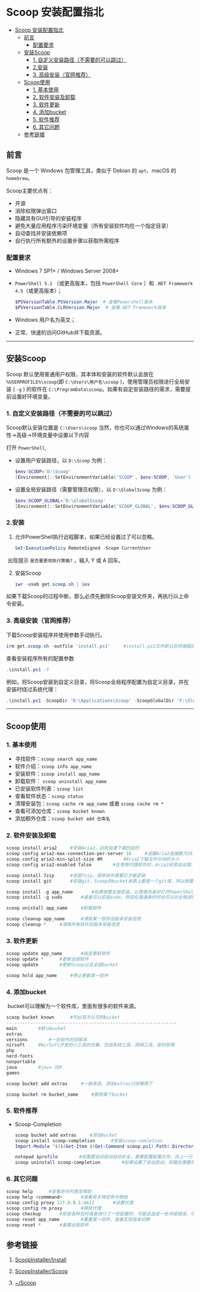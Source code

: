 # Scoop 安装配置指北

- [Scoop 安装配置指北](#scoop-安装配置指北)
  - [前言](#前言)
    - [配置要求](#配置要求)
  - [安装Scoop](#安装scoop)
    - [1. 自定义安装路径（不需要的可以跳过）](#1-自定义安装路径不需要的可以跳过)
    - [2.安装](#2安装)
    - [3. 高级安装（官网推荐）](#3-高级安装官网推荐)
  - [Scoop使用](#scoop使用)
    - [1. 基本使用](#1-基本使用)
    - [2. 软件安装及卸载](#2-软件安装及卸载)
    - [3. 软件更新](#3-软件更新)
    - [4. 添加bucket](#4-添加bucket)
    - [5. 软件推荐](#5-软件推荐)
    - [6. 其它问题](#6-其它问题)
  - [参考链接](#参考链接)

## 前言

Scoop 是一个 Win­dows 包管理工具，类似于 De­bian 的 `apt`、ma­cOS 的`homebrew`。

Scoop主要优点有：

+ 开源
+ 消除权限弹出窗口
+ 隐藏具有GUI引导的安装程序
+ 避免大量应用程序污染环境变量（所有安装软件均在一个指定目录）
+ 自动查找并安装依赖项
+ 自行执行所有额外的设置步骤以获取所需程序

### 配置要求

+ Windows 7 SP1+ / Windows Server 2008+

+ `PowerShell 5.1` （或更高版本，包括 `PowerShell Core` ）和 `.NET Framework 4.5`（或更高版本）；

    ```powershell
    $PSVersionTable.PSVersion.Major  # 查看Powershell版本
    $PSVersionTable.CLRVersion.Major  # 查看.NET Framework版本
    ```

+ Windows 用户名为英文；

+ 正常、快速的访问GitHub并下载资源。

---

## 安装Scoop

Scoop 默认使用普通用户权限，其本体和安装的软件默认会放在  `%USERPROFILE%\scoop`(即 `C:\Users\用户名\scoop` )，使用管理员权限进行全局安装 ( `-g` ) 的软件在 `C:\ProgramData\scoop`。如果有自定安装路径的需求，需要提前设置好环境变量。

### 1. 自定义安装路径（不需要的可以跳过）

Scoop默认安装位置是 `C:\Users\scoop` 当然，你也可以通过Windows的系统属性→高级→环境变量中设置以下内容

打开 `PowerShell`,
+ 设置用户安装路径，以 `D:\Scoop` 为例：
    ``` powershell
    $env:SCOOP='D:\Scoop'
    [Environment]::SetEnvironmentVariable('SCOOP', $env:SCOOP, 'User')
    ```

+ 设置全局安装路径（需要管理员权限），以 `D:\GlobalScoop`  为例：
    ``` powershell
    $env:SCOOP_GLOBAL='D:\GlobalScoop'
    [Environment]::SetEnvironmentVariable('SCOOP_GLOBAL', $env:SCOOP_GLOBAL, 'Machine')
    ```

### 2.安装

1. 允许PowerShell执行远程脚本，如果已经设置过了可以忽略。

    ``` Powershell
    Set-ExecutionPolicy RemoteSigned -Scope CurrentUser
    ```

​	出现提示 `是否要更改执行策略?` ，输入 Y 或 A 回车。

2. 安装Scoop

    ``` PowerShell
    iwr -useb get.scoop.sh | iex
    ```

​	如果下载Scoop的过程中断，那么必须先删除Scoop安装文件夹，再执行以上命令安装。

### 3. 高级安装（官网推荐）

下载Scoop安装程序并使用参数手动执行。

``` powershell
irm get.scoop.sh -outfile 'install.ps1'		#install.ps1文件默认在终端程序当前所在目录
```

查看安装程序所有的配置参数

``` powershell
.\install.ps1 -?
```

例如，将Scoop安装到自定义目录，将Scoop全局程序配置为自定义目录，并在安装时绕过系统代理：

``` powershell
.\install.ps1 -ScoopDir 'D:\Applications\Scoop' -ScoopGlobalDir 'F:\GlobalScoopApps' -NoProxy
```

---

## Scoop使用

### 1. 基本使用

+ 寻找软件：`scoop search app_name`
+ 软件介绍：`scoop info app_name`
+ 安装软件：`scoop install app_name`
+ 卸载软件： `scoop uninstall app_name`
+ 已安装软件列表：`scoop list`
+ 查看软件状态：`scoop status`
+ 清理安装包：`scoop cache rm app_name` 或者 `scoop cache rm *`
+ 查看可添加仓库：`scoop bucket known`
+ 添加额外仓库：`scoop bucket add 仓库名`



### 2. 软件安装及卸载

```powershell
scoop install aria2		#安装Aria2，达到加速下载的目的
scoop config aria2-max-connection-per-server 16		#设置Aria2连接数为16
scoop config aria2-min-split-size 4M		#Aria2下载文件分块的大小
scoop config aria2-enabled false		#在使用代理软件时，Aria2经常会出错，可以使用这行命令关闭Aria2

scoop install 7zip		#安装7zip，很多软件需要它才能安装
scoop install git		#安装git，Scoop的bucket本质上都是一个git库，所以想要添加额外的存储库，需要有git环境支撑

scoop install -g app_name		#如果想要全局安装，以管理员身份打开PowerShell
scoop install -g sudo		#或者可以安装sudo，然后在普通身份时也可以对全局进行操作。注意：此时以管理员身份打开Powershell
```

```powershell
scoop unistall app_name		#卸载软件

scoop cleanup app_name		#清除某一软件旧版本安装信息
scoop cleanup *		#清除所有软件旧版本安装信息
```



### 3. 软件更新

```powershell
scoop update app_name		#指定更新软件
scoop update *		#更新全部软件
scoop update		#更新Scoop以及全部bucket

scoop hold app_name		#停止更新某一软件
```



### 4. 添加bucket

​	bucket可以理解为一个软件库，里面有很多的软件来源。

```powershell
scoop bucket known		#列出官方认可的bucket
----------------------------------------------------------------
main		#默认bucket
extras
versions		#一些软件的旧版本
nirsoft		#NirSoft开发的小工具的合集，包括系统工具、网络工具、密码恢等
php
nerd-fonts
nonportable
java		#java JDK
games
```

```powershell
scoop bucket add extras		#一般来说，添加extras已经够用了

scoop bucket rm bucket_name		#删除某个bucket
```

### 5. 软件推荐

+ Scoop-Completion

    ```powershell
    scoop bucket add extras		#添加bucket
    scoop install scoop-completion		#安装scoop-comletion
    Import-Module "$($(Get-Item $(Get-Command scoop.ps1).Path).Directory.   Parent.FullName)\modules\scoop-completion"		#在当前终端启用自动补全

    notepad $profile		#如需要自动启动自动补全，需要配置配置文件，将上一行 “Import……”添加到配置文件中。
    scoop uninstall scoop-completion		#如果设置了自动启动，卸载后需要将   $profile 中的启用代码删除
    ```



### 6. 其它问题

``` powershell
scoop help		#查看命令列表及帮助
scoop help <commmand>		#查看有关特定命令帮助
scoop config proxy 127.0.0.1:4412		#设置代理
scoop config rm proxy		#移除代理
scoop checkup		#安装各种包时或者进行了一些配置时，可能会造成一些冲或错误，可以使用该命令检查，并按照提示来解决。
scoop reset app_name		#重置某一软件，或者实现版本切换
scoop reset *		#重置全部软件
```

## 参考链接

1. [ScoopInstaller/Install](https://github.com/ScoopInstaller/Install)

2. [ScoopInstaller/Scoop](https://github.com/ScoopInstaller/Scoop)
3. [~/Scoop](https://scoop.netlify.app/)